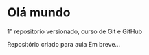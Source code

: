 # Olá mundo
 1° repositorio versionado, curso de Git e GitHub

Repositório criado para aula
Em breve...
